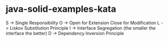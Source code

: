 # java-solid-examples-kata

S -> Single Responsibility 
O -> Open for Extension Close for Modification
L -> Liskov Substitution Principle
I -> Interface Segregation (the smaller the interface the better)
D -> Dependency Inversion Principle
